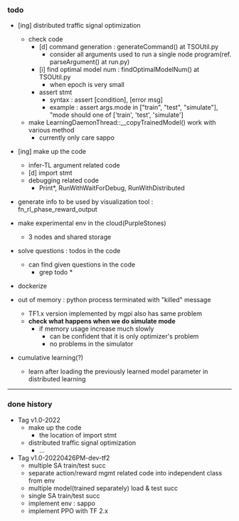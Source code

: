 ### todo 

* [ing] distributed traffic signal optimization
  * check code
    * [d] command generation : generateCommand() at TSOUtil.py
      * consider all arguments used to run a single node program(ref. parseArgument() at run.py)
    * [i] find optimal model num : findOptimalModelNum() at TSOUtil.py
      * when epoch is very small 
    * assert stmt
      * syntax : assert [condition], [error msg] 
      * example : assert args.mode in ["train", "test", "simulate"], "mode should one of ['train', 'test', 'simulate']
  * make LearningDaemonThread::__copyTrainedModel() work with various method
    * currently only care sappo
* [ing] make up the code
  * infer-TL argument related code
  * [d] import stmt
  * debugging related code 
    * Print*, RunWithWaitForDebug, RunWithDistributed

* generate info to be used by visualization tool : fn_rl_phase_reward_output

* make experimental env in the cloud(PurpleStones)
  * 3 nodes and shared storage

* solve questions :  todos in the code
  * can find given questions in the code
    * grep todo *
    
* dockerize 

* out of memory : python process terminated with "killed" message
  * TF1.x version implemented by mgpi also has same problem
  * **check what happens when we do simulate mode**
    * if memory usage increase much slowly 
      * can be confident that it is only optimizer's problem  
      * no problems in the simulator 

* cumulative learning(?)
  * learn after loading the previously learned model parameter in distributed learning

<hr>
  
### done history
* Tag v1.0-2022
  * make up the code 
    * the location of import stmt 
  * distributed traffic signal optimization
    * ...
* Tag v1.0-20220426PM-dev-tf2
  * multiple SA train/test succ
  * separate action/reward mgmt related code into independent class from env
  * multiple model(trained separately) load & test succ
  * single SA train/test succ
  * implement env : sappo
  * implement PPO with TF 2.x

